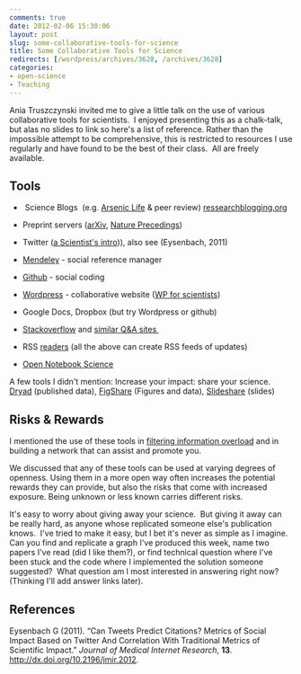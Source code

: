 ```yaml
---
comments: true
date: 2012-02-06 15:30:06
layout: post
slug: some-collaborative-tools-for-science
title: Some Collaborative Tools for Science
redirects: [/wordpress/archives/3628, /archives/3628]
categories:
- open-science
- Teaching
---
```


Ania Truszczynski invited me to give a little talk on the use of various collaborative tools for scientists.  I enjoyed presenting this as a chalk-talk, but alas no slides to link so here's a list of reference. Rather than the impossible attempt to be comprehensive, this is restricted to resources I use regularly and have found to be the best of their class.  All are freely available.


## Tools





	
  *  Science Blogs  (e.g. [Arsenic Life](http://rrresearch.fieldofscience.com/2010/12/arsenic-associated-bacteria-nasas.html) & peer review) [ressearchblogging.org](http://researchblogging.org)

	
  * Preprint servers ([arXiv](http://arxiv.org), [Nature Precedings](http://precedings.nature.com/))

	
  * Twitter ([a Scientist's intro](http://www.biodiversityinfocus.com/blog/2012/01/02/twitter-for-scientists-and-why-you-should-try-it-scienceshare/))), also see (Eysenbach, 2011)

	
  * [Mendeley](http://www.mendeley.com/profiles/carl-boettiger/) - social reference manager

	
  * [Github](https://github.com/cboettig) - social coding

	
  * [Wordpress](wordpress.com) - collaborative website ([WP for scientists](http://blogs.plos.org/mfenner/2011/02/04/discussing-wordpress-for-scientists/))

	
  * Google Docs, Dropbox (but try Wordpress or github)

	
  * [Stackoverflow](stackoverflow.com) and [similar Q&A sites ](http://stackexchange.com/sites)

	
  * RSS [readers](http://www.google.com/reader) (all the above can create RSS feeds of updates)



	
  * [Open Notebook Science](http://en.wikipedia.org/wiki/Open_notebook_science)


A few tools I didn't mention: Increase your impact: share your science.  [Dryad](http://datadryad.org/) (published data), [FigShare](http://figshare.com) (Figures and data), [Slideshare](http://www.slideshare.net/cboettig) (slides)


## Risks & Rewards


I mentioned the use of these tools in [filtering information overload](http://www.youtube.com/watch?v=LabqeJEOQyI) and in building a network that can assist and promote you.

We discussed that any of these tools can be used at varying degrees of openness. Using them in a more open way often increases the potential rewards they can provide, but also the risks that come with increased exposure. Being unknown or less known carries different risks.





It's easy to worry about giving away your science.  But giving it away can be really hard, as anyone whose replicated someone else's publication knows.  I've tried to make it easy, but I bet it's never as simple as I imagine.  Can you find and replicate a graph I've produced this week, name two papers I've read (did I like them?), or find technical question where I've been stuck and the code where I implemented the solution someone suggested?  What question am I most interested in answering right now?  (Thinking I'll add answer links later).


## References

<p>Eysenbach G (2011).
&ldquo;Can Tweets Predict Citations? Metrics of Social Impact Based on Twitter And Correlation With Traditional Metrics of Scientific Impact.&rdquo;
<EM>Journal of Medical Internet Research</EM>, <B>13</B>.
<a href="http://dx.doi.org/10.2196/jmir.2012">http://dx.doi.org/10.2196/jmir.2012</a>.
